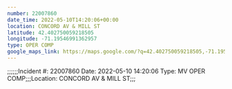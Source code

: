 ```yaml
---
number: 22007860
date_time: 2022-05-10T14:20:06+00:00
location: CONCORD AV & MILL ST
latitude: 42.402750059218505
longitude: -71.19546991362957
type: OPER COMP
google_maps_link: https://maps.google.com/?q=42.402750059218505,-71.19546991362957
---
```


;;;;;;Incident #: 22007860   Date: 2022-05-10 14:20:06   Type: MV OPER COMP;;;Location: CONCORD AV & MILL ST;;;

